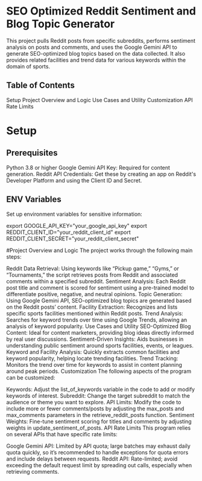 # SEO Optimized Reddit Sentiment and Blog Topic Generator

This project pulls Reddit posts from specific subreddits, performs sentiment analysis on posts and comments, and uses the Google Gemini API to generate SEO-optimized blog topics based on the data collected. It also provides related facilities and trend data for various keywords within the domain of sports.

## Table of Contents
Setup
Project Overview and Logic
Use Cases and Utility
Customization
API Rate Limits

# Setup
## Prerequisites
Python 3.8 or higher
Google Gemini API Key: Required for content generation.
Reddit API Credentials: Get these by creating an app on Reddit's Developer Platform and using the Client ID and Secret.

## ENV Variables
Set up environment variables for sensitive information:

export GOOGLE_API_KEY="your_google_api_key"
export REDDIT_CLIENT_ID="your_reddit_client_id"
export REDDIT_CLIENT_SECRET="your_reddit_client_secret"

#Project Overview and Logic
The project works through the following main steps:

Reddit Data Retrieval: Using keywords like “Pickup game,” “Gyms,” or “Tournaments,” the script retrieves posts from Reddit and associated comments within a specified subreddit.
Sentiment Analysis: Each Reddit post title and comment is scored for sentiment using a pre-trained model to differentiate positive, negative, and neutral opinions.
Topic Generation: Using Google Gemini API, SEO-optimized blog topics are generated based on the Reddit posts’ content.
Facility Extraction: Recognizes and lists specific sports facilities mentioned within Reddit posts.
Trend Analysis: Searches for keyword trends over time using Google Trends, allowing an analysis of keyword popularity.
Use Cases and Utility
SEO-Optimized Blog Content: Ideal for content marketers, providing blog ideas directly informed by real user discussions.
Sentiment-Driven Insights: Aids businesses in understanding public sentiment around sports facilities, events, or leagues.
Keyword and Facility Analysis: Quickly extracts common facilities and keyword popularity, helping locate trending facilities.
Trend Tracking: Monitors the trend over time for keywords to assist in content planning around peak periods.
Customization
The following aspects of the program can be customized:

Keywords: Adjust the list_of_keywords variable in the code to add or modify keywords of interest.
Subreddit: Change the target subreddit to match the audience or theme you want to explore.
API Limits: Modify the code to include more or fewer comments/posts by adjusting the max_posts and max_comments parameters in the retrieve_reddit_posts function.
Sentiment Weights: Fine-tune sentiment scoring for titles and comments by adjusting weights in update_sentiment_of_posts.
API Rate Limits
This program relies on several APIs that have specific rate limits:

Google Gemini API: Limited by API quota; large batches may exhaust daily quota quickly, so it’s recommended to handle exceptions for quota errors and include delays between requests.
Reddit API: Rate-limited; avoid exceeding the default request limit by spreading out calls, especially when retrieving comments.
